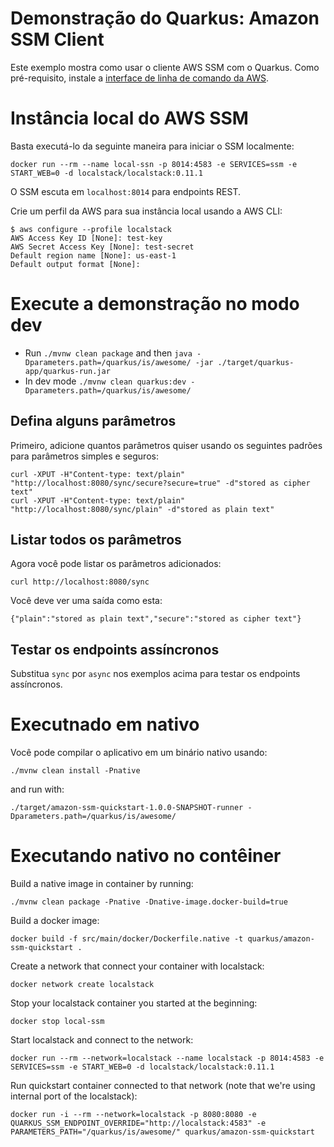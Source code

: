 # Demonstração do Quarkus: Amazon SSM Client

Este exemplo mostra como usar o cliente AWS SSM com o Quarkus. Como pré-requisito, instale a [interface de linha de comando da AWS](https://docs.aws.amazon.com/cli/latest/userguide/cli-chap-install.html).

# Instância local do AWS SSM

Basta executá-lo da seguinte maneira para iniciar o SSM localmente:

`docker run --rm --name local-ssn -p 8014:4583 -e SERVICES=ssm -e START_WEB=0 -d localstack/localstack:0.11.1`

O SSM escuta em `localhost:8014` para endpoints REST.

Crie um perfil da AWS para sua instância local usando a AWS CLI:

```
$ aws configure --profile localstack
AWS Access Key ID [None]: test-key
AWS Secret Access Key [None]: test-secret
Default region name [None]: us-east-1
Default output format [None]:
```

# Execute a demonstração no modo dev

- Run `./mvnw clean package` and then `java -Dparameters.path=/quarkus/is/awesome/ -jar ./target/quarkus-app/quarkus-run.jar`
- In dev mode `./mvnw clean quarkus:dev -Dparameters.path=/quarkus/is/awesome/`

## Defina alguns parâmetros
Primeiro, adicione quantos parâmetros quiser usando os seguintes padrões para parâmetros simples e seguros:

```
curl -XPUT -H"Content-type: text/plain" "http://localhost:8080/sync/secure?secure=true" -d"stored as cipher text"
curl -XPUT -H"Content-type: text/plain" "http://localhost:8080/sync/plain" -d"stored as plain text"
```

## Listar todos os parâmetros
Agora você pode listar os parâmetros adicionados:

```
curl http://localhost:8080/sync
```

Você deve ver uma saída como esta:
```
{"plain":"stored as plain text","secure":"stored as cipher text"}
```

## Testar os endpoints assíncronos
Substitua `sync` por `async` nos exemplos acima para testar os endpoints assíncronos.

# Executnado em nativo

Você pode compilar o aplicativo em um binário nativo usando:

`./mvnw clean install -Pnative`

and run with:

`./target/amazon-ssm-quickstart-1.0.0-SNAPSHOT-runner -Dparameters.path=/quarkus/is/awesome/` 


# Executando nativo no contêiner

Build a native image in container by running:

`./mvnw clean package -Pnative -Dnative-image.docker-build=true`

Build a docker image:

`docker build -f src/main/docker/Dockerfile.native -t quarkus/amazon-ssm-quickstart .`

Create a network that connect your container with localstack:

`docker network create localstack`

Stop your localstack container you started at the beginning:

`docker stop local-ssm`

Start localstack and connect to the network:

`docker run --rm --network=localstack --name localstack -p 8014:4583 -e SERVICES=ssm -e START_WEB=0 -d localstack/localstack:0.11.1`

Run quickstart container connected to that network (note that we're using internal port of the localstack):

`docker run -i --rm --network=localstack -p 8080:8080 -e QUARKUS_SSM_ENDPOINT_OVERRIDE="http://localstack:4583" -e PARAMETERS_PATH="/quarkus/is/awesome/" quarkus/amazon-ssm-quickstart`
